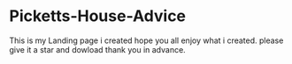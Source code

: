 # Picketts-House-Advice
This is my Landing page i created hope you all enjoy what i created.
please give it a star and dowload thank you in advance.
